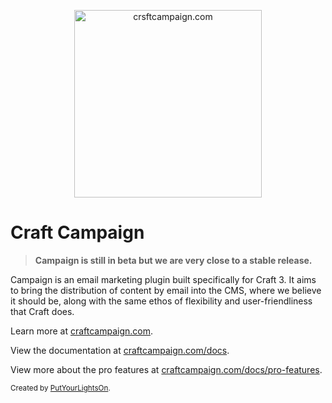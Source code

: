<p align="center">
   <a href="https://craftcampaign.com/" target="_blank">
     <img width="300" src="https://craftcampaign.com/interface/images/logo.svg?v=201800406" alt="crsftcampaign.com">
   </a>
</p>

# Craft Campaign

> **Campaign is still in beta but we are very close to a stable release.**

Campaign is an email marketing plugin built specifically for Craft 3. It aims to bring the distribution of content by email into the CMS, where we believe it should be, along with the same ethos of flexibility and user-friendliness that Craft does. 
 
Learn more at [craftcampaign.com](https://craftcampaign.com).

View the documentation at [craftcampaign.com/docs](https://craftcampaign.com/docs).
  
View more about the pro features at [craftcampaign.com/docs/pro-features](https://craftcampaign.com/docs/pro-features).

<small>Created by [PutYourLightsOn](https://www.putyourlightson.net/).</small>
